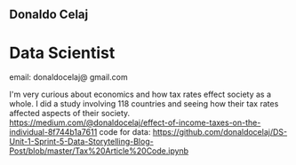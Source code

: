## Donaldo Celaj
# Data Scientist
email: donaldocelaj@ gmail.com


I'm very curious about economics and how tax rates effect society as a whole. I did a study involving 118 countries and seeing how their tax rates affected aspects of their society.
https://medium.com/@donaldocelaj/effect-of-income-taxes-on-the-individual-8f744b1a7611 
code for data: https://github.com/donaldocelaj/DS-Unit-1-Sprint-5-Data-Storytelling-Blog-Post/blob/master/Tax%20Article%20Code.ipynb
